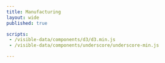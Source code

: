 ```yaml
---
title: Manufacturing
layout: wide
published: true

scripts:
 - /visible-data/components/d3/d3.min.js
 - /visible-data/components/underscore/underscore-min.js

---
```


<div id="map"></div>

<script type="text/javascript">
var url = "/visible-data/data/manu-by-state.csv"
  , margins = {top: 10, right: 10, bottom: 10, left: 10}
  , width = d3.select('#map').style('width');

</script>